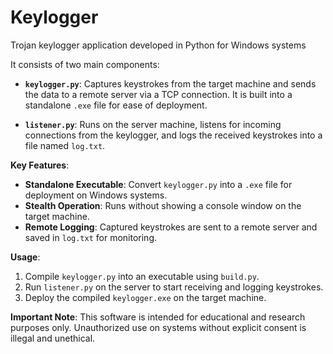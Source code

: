 # Keylogger
 Trojan keylogger application developed in Python for Windows systems

It consists of two main components:

- **`keylogger.py`**: Captures keystrokes from the target machine and sends the data to a remote server via a TCP connection. It is built into a standalone `.exe` file for ease of deployment.

- **`listener.py`**: Runs on the server machine, listens for incoming connections from the keylogger, and logs the received keystrokes into a file named `log.txt`.

**Key Features**:
- **Standalone Executable**: Convert `keylogger.py` into a `.exe` file for deployment on Windows systems.
- **Stealth Operation**: Runs without showing a console window on the target machine.
- **Remote Logging**: Captured keystrokes are sent to a remote server and saved in `log.txt` for monitoring.

**Usage**:
1. Compile `keylogger.py` into an executable using `build.py`.
2. Run `listener.py` on the server to start receiving and logging keystrokes.
3. Deploy the compiled `keylogger.exe` on the target machine.

**Important Note**:
This software is intended for educational and research purposes only. Unauthorized use on systems without explicit consent is illegal and unethical.
